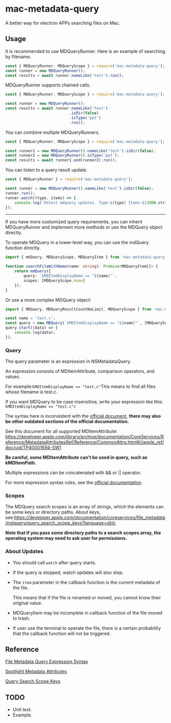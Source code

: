 # mac-metadata-query
A better way for electron APPs  searching files on Mac.

## Usage

It is recommended to use MDQueryRunner. Here is an example of searching by filename.

```js
const { MDQueryRunner, MDQueryScope } = require('mac-metadata-query');
const runner = new MDQueryRunner();
const results = await runner.nameLike('test').run();
```

MDQueryRunner supports chained calls.

```js
const { MDQueryRunner, MDQueryScope } = require('mac-metadata-query');

const runner = new MDQueryRunner();
const results = await runner.nameLike('test')
                            .isDir(false)
                            .isType('ppt')
                            .run();
```

You can combine multiple MDQueryRunners.

```js
const { MDQueryRunner, MDQueryScope } = require('mac-metadata-query');

const runner1 = new MDQueryRunner().nameLike('test').isDir(false);
const runner2 = new MDQueryRunner().isType('ppt');
const results = await runner1.and(runner2).run();
```

You can listen to a query result update.

```js
const { MDQueryRunner } = require('mac-metadata-query');

const runner = new MDQueryRunner().nameLike('test').isDir(false);
runner.run();
runner.watch((type, items) => {
    console.log(`Detect mdquery updates. Type:${type} Items:${JSON.stringify(items)}`);
});
```

------

If you have more customized query requirements, you can inherit MDQueryRunner and implement more methods or use the MDQuery object directly.

To operate MDQuery in a lower-level way, you can use the mdQuery function directly.

```typescript
import { mdQuery, MDQueryScope, MDQueryItem } from 'mac-metadata-query';

function searchFileWithName(name: string): Promise<MDQueryItem[]> {
    return mdQuery({
        query: `kMDItemDisplayName == "${name}"`,
        scopes: [MDQueryScope.Home]
    });
}
```

Or use a more complex MDQuery object:

```typescript
import { MDQuery, MDQueryResultCountNoLimit, MDQueryScope } from 'mac-metadata-query';

const name = 'test.c';
const query = new MDQuery(`kMDItemDisplayName == "${name}"`, [MDQueryScope.Home], MDQueryResultCountNoLimit);
query.start((data) => {
    console.log(data);
});
```

### Query

The query parameter is an expression in NSMetadataQuery.

An expression consists of MDItemAttribute, comparison operators, and values.

For example:`kMDItemDisplayName == "test.c"`This means to find all files whose filename is test.c.

If you want MDQuery to be case insensitive, write your expression like this: `kMDItemDisplayName == "test.c"c`

The syntax here is inconsistent with the [official document](https://developer.apple.com/library/archive/documentation/Carbon/Conceptual/SpotlightQuery/Concepts/QueryFormat.html#//apple_ref/doc/uid/TP40001849-CJBEJBHH), **there may also be other outdated sections of the official documentation.**

See this document for all supported MDItemAttribute: https://developer.apple.com/library/archive/documentation/CoreServices/Reference/MetadataAttributesRef/Reference/CommonAttrs.html#//apple_ref/doc/uid/TP40001694-SW1

**Be careful, some MDItemAttribute can't be used in query, such as kMDItemPath.**

Multiple expressions can be concatenated with && or || operator.

For more expression syntax rules, see the [official documentation](https://developer.apple.com/library/archive/documentation/Carbon/Conceptual/SpotlightQuery/Concepts/QueryFormat.html#//apple_ref/doc/uid/TP40001849-CJBEJBHH).

### Scopes

The MDQuery search scopes is an array of strings, which the elements can be some keys or directory paths. About keys, see:https://developer.apple.com/documentation/coreservices/file_metadata/mdquery/query_search_scope_keys?language=objc

**Note that if you pass some directory paths to a search scopes array, the operating system may need to ask user for permissions.**

### About Updates

* You should call `watch` after query starts.

* If the query is stopped, watch updates will also stop.

* The `item` parameter in the callback function is the current metadata of the file.

  This means that if the file is renamed or moved, you cannot know their original value.

* MDQueryItem may be incomplete in callback function of the file moved to trash.

* If user use the terminal to operate the file, there is a certain probability that the callback function will not be triggered.

## Reference

[File Metadata Query Expression Syntax](https://developer.apple.com/library/archive/documentation/Carbon/Conceptual/SpotlightQuery/Concepts/QueryFormat.html#//apple_ref/doc/uid/TP40001849-CJBEJBHH)

[Spotlight Metadata Attributes](https://developer.apple.com/library/archive/documentation/CoreServices/Reference/MetadataAttributesRef/Reference/CommonAttrs.html#//apple_ref/doc/uid/TP40001694-SW1)

[Query Search Scope Keys](https://developer.apple.com/documentation/coreservices/file_metadata/mdquery/query_search_scope_keys?language=objc)

## TODO
* Unit test.
* Example.
